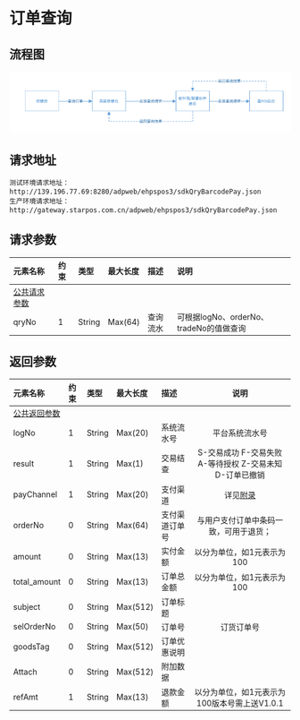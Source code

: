 # 订单查询

## 流程图

![](/assets/doc-pic4-8.png)

## 请求地址

```
测试环境请求地址：http://139.196.77.69:8280/adpweb/ehpspos3/sdkQryBarcodePay.json
生产环境请求地址：http://gateway.starpos.com.cn/adpweb/ehpspos3/sdkQryBarcodePay.json
```

## 请求参数

| **元素名称** | **约束** | **类型** | **最大长度** | **描述** | **说明** |
| :--- | :--- | :--- | :--- | :--- | :--- |
| [公共请求参数](/scanAPI/public-parameter.md) |  |  |  |  |  |
| qryNo | 1 | String | Max\(64\) | 查询流水 | 可根据logNo、orderNo、tradeNo的值做查询 |

## 返回参数

| **元素名称** | **约束** | **类型** | **最大长度** | **描述** | **说明** |
| :--- | :--- | :--- | :--- | :--- | :---: |
| [公共返回参数](/scanAPI/public-parameter.md) |  |  |  |  |  |
| logNo | 1 | String | Max\(20\) | 系统流水号 | 平台系统流水号 |
| result | 1 | String | Max\(1\) | 交易结查 | S-交易成功          F-交易失败        A-等待授权        Z-交易未知        D-订单已撤销 |
| payChannel | 1 | String | Max\(20\) | 支付渠道 | 详见[附录](/scanAPI/appendix.md) |
| orderNo | 0 | String | Max\(64\) | 支付渠道订单号 | 与用户支付订单中条码一致，可用于退货； |
| amount | 0 | String | Max\(13\) | 实付金额 | 以分为单位，如1元表示为100 |
| total\_amount | 0 | String | Max\(13\) | 订单总金额 | 以分为单位，如1元表示为100 |
| subject | 0 | String | Max\(512\) | 订单标题 |  |
| selOrderNo | 0 | String | Max\(50\) | 订单号 | 订货订单号 |
| goodsTag | 0 | String | Max\(512\) | 订单优惠说明 |  |
| Attach | 0 | String | Max\(512\) | 附加数据 |  |
| refAmt | 1 | String | Max\(13\) | 退款金额 | 以分为单位，如1元表示为100版本号需上送V1.0.1 |



